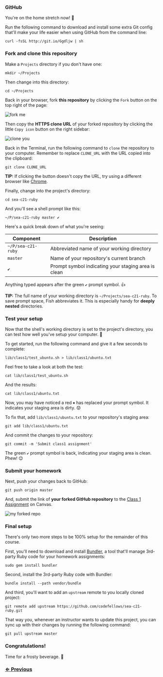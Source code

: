 ### GitHub

You're on the home stretch now! :racehorse:

Run the following command to download and install some extra Git config that'll make your life easier when using GitHub from the command line:


```
curl -fsSL http://git.io/Ggdljw | sh
```


### Fork and clone this repository

Make a `Projects` directory if you don't have one:

```
mkdir ~/Projects
```

Then change into this directory:

```
cd ~/Projects
```

Back in your browser, fork **this repository** by clicking the `Fork` button on the top right of the page:

![fork me](https://i.imgur.com/JjaRBfW.png)

Then copy the **HTTPS clone URL** of your forked repository by clicking the little `Copy icon` button on the right sidebar:

![clone you](https://i.imgur.com/NYj4fAo.png)

Back in the Terminal, run the following command to `clone` the repository to your computer. Remember to replace `CLONE_URL` with the URL copied into the clipboard:

```
git clone CLONE_URL
```

**TIP:** If clicking the button doesn't copy the URL, try using a different browser like [Chrome](https://www.google.com/chrome/browser/).

Finally, change into the project's directory:

```
cd sea-c21-ruby
```

And you'll see a shell prompt like this:

```
~/P/sea-c21-ruby master ✔
```

Here's a quick break down of what you're seeing:

| Component          | Description                                         |
| ------------------ | --------------------------------------------------- |
| `~/P/sea-c21-ruby` | Abbreviated name of your working directory          |
| `master`           | Name of your repository's current branch            |
| `✔`                | Prompt symbol indicating your staging area is clean |

Anything typed appears after the green `✔` prompt symbol. :+1:

**TIP:** The full name of your working directory is `~/Projects/sea-c21-ruby`. To save prompt space, Fish abbreviates it. This is especially handy for **deeply nested** directories.


### Test your setup

Now that the shell's working directory is set to the project's directory, you can test how well you've setup your computer. :8ball:

To get started, run the following command and give it a few seconds to complete:

```
lib/class1/test_ubuntu.sh > lib/class1/ubuntu.txt
```

Feel free to take a look at both the test:

```
cat lib/class1/test_ubuntu.sh
```

And the results:

```
cat lib/class1/ubuntu.txt
```

Now, you may have noticed a red `✖` has replaced your prompt symbol. It indicates your staging area is dirty. :worried:

To fix that, add `lib/class1/ubuntu.txt` to your repository's staging area:

```
git add lib/class1/ubuntu.txt
```

And commit the changes to your repository:

```
git commit -m 'Submit class1 assignment'
```

The green `✔` prompt symbol is back, indicating your staging area is clean. Phew! :relieved:


### Submit your homework

Next, push your changes back to GitHub:

```
git push origin master
```

And, submit the link of **your forked GitHub repository** to the [Class 1 Assignment](https://canvas.instructure.com/courses/880907/assignments/3003935)  on Canvas.

![my forked repo](https://i.imgur.com/g9UtQoL.png)


### Final setup

There's only two more steps to be 100% setup for the remainder of this course.

First, you'll need to download and install [Bundler](http://bundler.io/), a tool that'll manage 3rd-party Ruby code for your homework assignments:

```
sudo gem install bundler
```

Second, install the 3rd-party Ruby code with Bundler:

```
bundle install --path vendor/bundle
```

And third, you'll want to add an `upstream` remote to you locally cloned project:

```
git remote add upstream https://github.com/codefellows/sea-c21-ruby.git
```

That way you, whenever an instructor wants to update this project, you can sync up with their changes by running the following command:

```
git pull upstream master
```


### Congratulations!

Time for a frosty beverage. :beers:


### [⇐ Previous](6_git.md)
